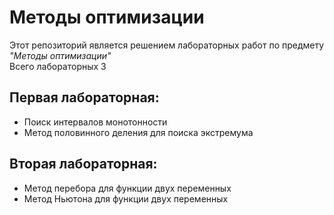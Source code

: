# Методы оптимизации

Этот репозиторий является решением лабораторных работ по предмету _"Методы оптимизации"_        
Всего лабораторных 3        

## Первая лабораторная:         
+ Поиск интервалов монотонности
+ Метод половинного деления для поиска экстремума       

## Вторая лабораторная:         
+ Метод перебора для функции двух переменных
+ Метод Ньютона для функции двух переменных     